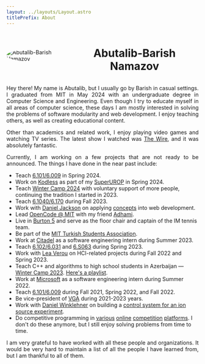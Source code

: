 ```yaml
---
layout: ../layouts/Layout.astro
titlePrefix: About
---
```


<style>
  h1 {
    text-align: center;
  }
  p {
    text-align: justify;
  }

  img {
    display: block;
    margin: 0 auto;
    border-radius: 50%;
    max-width: 12em;
    object-fit: cover;
  }

  .head {
    display: flex;
    align-items: center;
    flex-wrap: wrap;

    & h1 {
      flex: 1 1;
    }
  }
</style>

<div class="head">
  <img src="/barish.jpg" alt="Abutalib-Barish Namazov" />
  <h1>Abutalib-Barish Namazov</h1>
</div>

Hey there! My name is Abutalib, but I usually go by Barish in casual
settings. I graduated from MIT in May 2024 with an undergraduate degree in
Computer Science and Engineering. Even though I try to educate myself in all
areas of computer science, these days I am mostly interested in solving the
problems of software modularity and web development. I enjoy teaching
others, as well as creating educational content.

Other than academics and related work, I enjoy playing video games and
watching TV series. The latest show I watched was [The Wire](https://m.imdb.com/title/tt0306414/),
and it was absolutely fantastic.

Currently, I am working on a few projects that are not ready to be announced.
The things I have done in the near past include:

- Teach [6.101/6.009](https://py.mit.edu/spring24) in Spring 2024.
- Work on [Kodless](https://github.com/BarishNamazov/kodless) as part of my [SuperUROP](https://superurop.mit.edu/scholars/abutalib-namazov/?scholar-cohort=648&scholar-page=1) in Spring 2024.
- Teach [Winter Camp 2024](https://tedbilik.github.io/kamp2024/) with voluntary support of more people, continuing the tradition I started in 2023.
- Teach [6.1040/6.170](https://61040-fa23.github.io/) during Fall 2023.
- Work with [Daniel Jackson](https://people.csail.mit.edu/dnj/) on applying [concepts](https://sdg.csail.mit.edu/projects/conceptual) into web development.
- Lead [OpenCode @ MIT](https://opencode-mit.gitlab.io/) with my friend [Adhami](https://adhami.me).
- Live in [Burton 5](https://burton5.netlify.app/) and serve as the floor chair and captain of the IM tennis team.
- Be part of the [MIT Turkish Students Association](https://tsa.mit.edu/).
- Work at [Citadel](https://www.citadel.com/) as a software engineering intern during Summer 2023.
- Teach [6.102/6.031](https://web.mit.edu/6.102/) and [6.S063](https://designftw.mit.edu/) during Spring 2023.
- Work with [Lea Verou](https://github.com/LeaVerou/) on HCI-related projects during Fall 2022 and Spring 2023.
- Teach C++ and algorithms to high school students in Azerbaijan — [Winter Camp 2023](https://tedbilik.github.io/kamp/). [Here's a playlist](https://www.youtube.com/playlist?list=PLbIa3q-p8rjpkmlD-K_BN6kKB3M9IjjA3).
- Work at [Microsoft](https://www.microsoft.com/) as a software engineering intern during Summer 2022.
- Teach [6.101/6.009](https://py.mit.edu) during Fall 2021, Spring 2022, and Fall 2022.
- Be vice-president of [VGA](https://vga.mit.edu/) during 2021-2023 years.
- Work with [Daniel Winklehner](http://www.lns.mit.edu/~winklehn/) on building a [control system for an ion source experiment](https://doi.org/10.1016/j.nima.2023.168590).
- Do competitive programming in [various](https://codeforces.com/profile/toonewbie) [online](https://www.codechef.com/users/toonewbie) [competition](https://www.hackerrank.com/toonewbie) [platforms](https://atcoder.jp/users/toonewbie). I don't do these anymore, but I still enjoy solving problems from time to time.

I am very grateful to have worked with all these people and organizations. It would be very hard to maintain a list of all the people I have learned from, but I am thankful to all of them.
